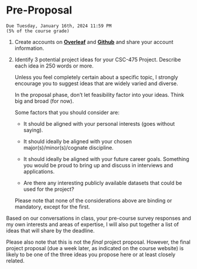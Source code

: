 
# Pre-Proposal

```{important}
Due Tuesday, January 16th, 2024 11:59 PM
(5% of the course grade) 
``` 

1. Create accounts on **[Overleaf](https://www.overleaf.com/)** and **[Github](https://github.com/)** and share your account information. 

2. Identify 3 potential project ideas for your CSC-475 Project. Describe each idea in 250 words or more. 

    Unless you feel completely certain about a specific topic, I strongly encourage you to suggest ideas that are widely varied and diverse. 

    In the proposal phase, don’t let feasibility factor into your ideas. Think big and broad (for now). 

    Some factors that you should consider are: 

    * It should be aligned with your personal interests (goes without saying). 

    * It should ideally be aligned with your chosen major(s)/minor(s)/cognate discipline. 

    * It should ideally be aligned with your future career goals. Something you would be proud to bring up and discuss in interviews and applications. 

    * Are there any interesting publicly available datasets that could be used for the project?
	
    Please note that none of the considerations above are binding or mandatory, except for the first.  

Based on our conversations in class, your pre-course survey responses and my own interests and areas of expertise, I will also put together a list of ideas that will share by the deadline. 

Please also note that this is not the _final_ project proposal. However, the final project proposal (due a week later, as indicated on the course website) is likely to be one of the three ideas you propose here or at least closely related. 
